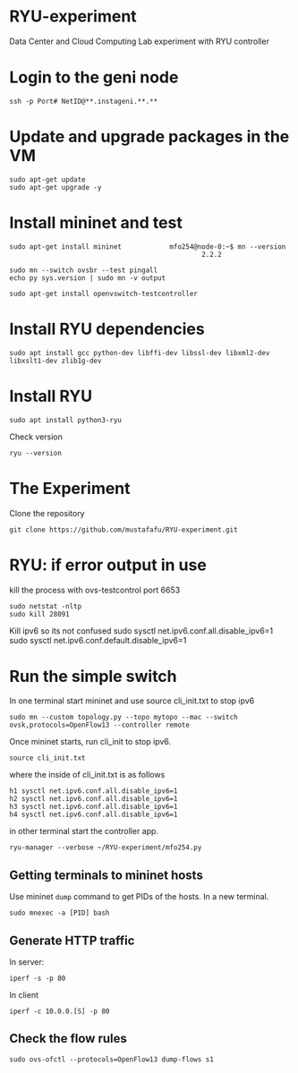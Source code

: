 # RYU-experiment
Data Center and Cloud Computing Lab experiment with RYU controller


# Login to the geni node
```
ssh -p Port# NetID@**.instageni.**.**
```
# Update and upgrade packages in the VM
```
sudo apt-get update
sudo apt-get upgrade -y
```

# Install mininet and test
```
sudo apt-get install mininet			mfo254@node-0:~$ mn --version
												2.2.2
```

```
sudo mn --switch ovsbr --test pingall
echo py sys.version | sudo mn -v output
```

```
sudo apt-get install openvswitch-testcontroller
```

# Install RYU dependencies
```
sudo apt install gcc python-dev libffi-dev libssl-dev libxml2-dev libxslt1-dev zlib1g-dev
```

# Install RYU
```
sudo apt install python3-ryu
```

Check version
```
ryu --version
```


# The Experiment



Clone the repository
```
git clone https://github.com/mustafafu/RYU-experiment.git
```



# RYU: if error output in use
kill the process with ovs-testcontrol
port 6653
```
sudo netstat -nltp
sudo kill 28091
```
Kill ipv6 so its not confused
sudo sysctl net.ipv6.conf.all.disable_ipv6=1
sudo sysctl net.ipv6.conf.default.disable_ipv6=1


# Run the simple switch
In one terminal start mininet and use source cli_init.txt to stop ipv6
```
sudo mn --custom topology.py --topo mytopo --mac --switch ovsk,protocols=OpenFlow13 --controller remote
```

Once mininet starts, run cli_init to stop ipv6. 

```
source cli_init.txt
```
where the inside of cli_init.txt is as follows

```
h1 sysctl net.ipv6.conf.all.disable_ipv6=1
h2 sysctl net.ipv6.conf.all.disable_ipv6=1
h3 sysctl net.ipv6.conf.all.disable_ipv6=1
h4 sysctl net.ipv6.conf.all.disable_ipv6=1
```

in other terminal start the controller app.

```
ryu-manager --verbose ~/RYU-experiment/mfo254.py
```

## Getting terminals to mininet hosts

Use mininet ```dump``` command to get PIDs of the hosts. 
In a new terminal.
```
sudo mnexec -a [PID] bash
```


## Generate HTTP traffic

In server:
```
iperf -s -p 80
```
In client
```
iperf -c 10.0.0.[S] -p 80
```

## Check the flow rules
```
sudo ovs-ofctl --protocols=OpenFlow13 dump-flows s1
```
